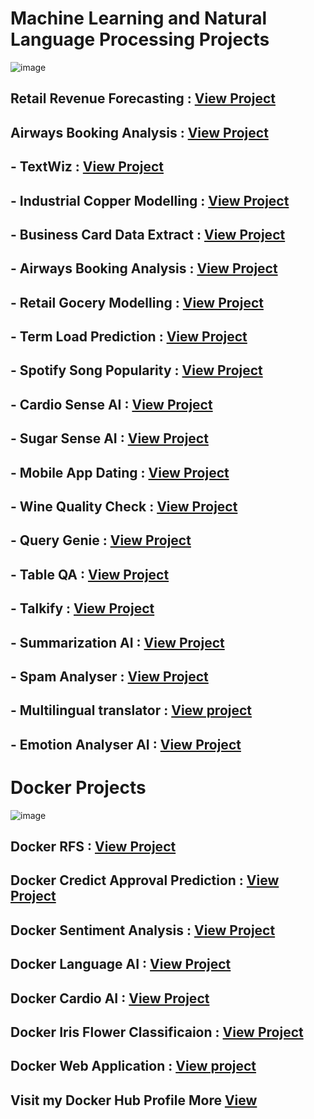 # Machine Learning and Natural Language Processing Projects

![image](https://github.com/praveendecode/Docker_ML_NLP_Projects/assets/95226524/f04da991-a735-4114-aa3c-ec60798b7fe4)



##  Retail Revenue Forecasting     : [View Project](https://github.com/praveendecode/Retail-Revenue-Forecasting)

## Airways Booking Analysis        : [View Project](https://github.com/praveendecode/Airways-booking-analysis)

## - TextWiz                       : [View Project](https://github.com/praveendecode/Textwiz)

## - Industrial Copper Modelling : [View Project](https://github.com/praveendecode/Industrial_Copper_Modeling)

## - Business Card Data Extract  : [View Project](https://github.com/praveendecode/BizCardX)

## - Airways Booking Analysis    : [View Project](https://github.com/praveendecode/Airways-booking-analysis)

## - Retail Gocery Modelling     : [View Project](https://github.com/praveendecode/Retail-grocery-industry)
 
## - Term Load Prediction        : [View Project](https://github.com/praveendecode/Term_Load_Predictor)
 
## - Spotify Song Popularity     : [View Project](https://github.com/praveendecode/Spotify-Popularity-Predictor)
 
## - Cardio Sense AI             : [View Project](https://github.com/praveendecode/CardioSense_AI)
 
## - Sugar Sense AI              : [View Project](https://github.com/praveendecode/Sugar-Sense-AI)
 
## - Mobile App Dating           : [View Project](https://github.com/praveendecode/Mobile-dating-app)
 
## - Wine Quality Check          : [View Project](https://github.com/praveendecode/WineQualityPrediction)
 
## - Query Genie                 : [View Project](https://github.com/praveendecode/QueryGenie)
 
## - Table QA                    : [View Project](https://github.com/praveendecode/TabulaQA)
 
## - Talkify                     : [View Project](https://github.com/praveendecode/talkify)
 
## - Summarization AI            : [View Project](https://github.com/praveendecode/SummarixAI)
 
## - Spam Analyser               : [View Project](https://github.com/praveendecode/spamalyzer/tree/main)
 
## - Multilingual translator     : [View project](https://github.com/praveendecode/multilingual-translator_AI)
 
## - Emotion Analyser AI         : [View Project](https://github.com/praveendecode/emotion-analyzer-AI)



# Docker Projects

![image](https://github.com/praveendecode/Docker_ML_NLP_Projects/assets/95226524/2754b66d-11b7-4b55-9e5c-33ef37d72a10)


## Docker RFS                         : [View Project](https://github.com/praveendecode/Docker-rfs)

## Docker Credict Approval Prediction : [View Project](https://github.com/praveendecode/docker-credit-card-prediction)
 
## Docker Sentiment Analysis          : [View Project](https://github.com/praveendecode/docker-sentiment-ai)
 
## Docker Language AI                 : [View Project](https://github.com/praveendecode/Docker-languge-ai)
 
## Docker Cardio AI                   : [View Project](https://github.com/praveendecode/docker-ml-cardio-ai)
 
## Docker Iris Flower Classificaion   : [View Project](https://github.com/praveendecode/docker-iris-ml-app)
 
## Docker Web Application             : [View project](https://github.com/praveendecode/Docker_webapplication)

## Visit my Docker Hub Profile More [View](https://hub.docker.com/u/praveendecode) 







